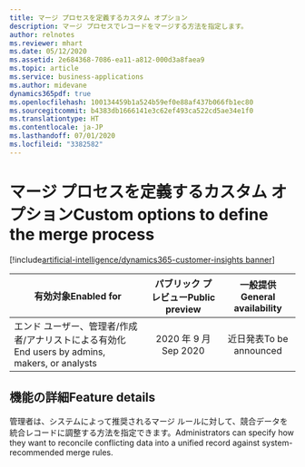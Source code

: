 ```yaml
---
title: マージ プロセスを定義するカスタム オプション
description: マージ プロセスでレコードをマージする方法を指定します。
author: relnotes
ms.reviewer: mhart
ms.date: 05/12/2020
ms.assetid: 2e684368-7086-ea11-a812-000d3a8faea9
ms.topic: article
ms.service: business-applications
ms.author: midevane
dynamics365pdf: true
ms.openlocfilehash: 100134459b1a524b59ef0e88af437b066fb1ec80
ms.sourcegitcommit: b4383db1666141e3c62ef493ca522cd5ae34e1f0
ms.translationtype: HT
ms.contentlocale: ja-JP
ms.lasthandoff: 07/01/2020
ms.locfileid: "3382582"
---
```

# <a name="custom-options-to-define-the-merge-process"></a><span data-ttu-id="ad46a-103">マージ プロセスを定義するカスタム オプション</span><span class="sxs-lookup"><span data-stu-id="ad46a-103">Custom options to define the merge process</span></span>
[!include[artificial-intelligence/dynamics365-customer-insights banner](../includes/artificial-intelligence/dynamics365-customer-insights.md)]

| <span data-ttu-id="ad46a-104">有効対象</span><span class="sxs-lookup"><span data-stu-id="ad46a-104">Enabled for</span></span>    |  <span data-ttu-id="ad46a-105">パブリック プレビュー</span><span class="sxs-lookup"><span data-stu-id="ad46a-105">Public preview</span></span> | <span data-ttu-id="ad46a-106">一般提供</span><span class="sxs-lookup"><span data-stu-id="ad46a-106">General availability</span></span> | 
| ---------- | :----------: |:----------: |
|<span data-ttu-id="ad46a-107">エンド ユーザー、管理者/作成者/アナリストによる有効化</span><span class="sxs-lookup"><span data-stu-id="ad46a-107">End users by admins, makers, or analysts</span></span>|<span data-ttu-id="ad46a-108">2020 年 9 月</span><span class="sxs-lookup"><span data-stu-id="ad46a-108">Sep 2020</span></span>| <span data-ttu-id="ad46a-109">近日発表</span><span class="sxs-lookup"><span data-stu-id="ad46a-109">To be announced</span></span>|






## <a name="feature-details"></a><span data-ttu-id="ad46a-110">機能の詳細</span><span class="sxs-lookup"><span data-stu-id="ad46a-110">Feature details</span></span>
<!--feature detail start -->
<span data-ttu-id="ad46a-111">管理者は、システムによって推奨されるマージ ルールに対して、競合データを統合レコードに調整する方法を指定できます。</span><span class="sxs-lookup"><span data-stu-id="ad46a-111">Administrators can specify how they want to reconcile conflicting data into a unified record against system-recommended merge rules.</span></span>
<!--feature detail end -->









